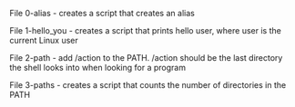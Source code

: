 File 0-alias - creates a script that creates an alias

File 1-hello_you - creates a script that prints hello user, where user is the current Linux user

File 2-path - add /action to the PATH. /action should be the last directory the shell looks into when looking for a program

File 3-paths - creates a script that counts the number of directories in the PATH
